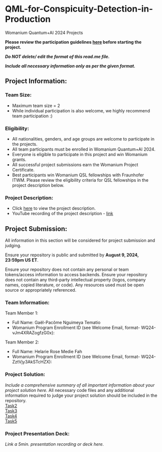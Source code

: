 # QML-for-Conspicuity-Detection-in-Production
Womanium Quantum+AI 2024 Projects

**Please review the participation guidelines [here](https://github.com/womanium-quantum/Quantum-AI-2024) before starting the project.**

_**Do NOT delete/ edit the format of this read.me file.**_

_**Include all necessary information only as per the given format.**_

## Project Information:

### Team Size:
  - Maximum team size = 2
  - While individual participation is also welcome, we highly recommend team participation :)

### Eligibility:
  - All nationalities, genders, and age groups are welcome to participate in the projects.
  - All team participants must be enrolled in Womanium Quantum+AI 2024.
  - Everyone is eligible to participate in this project and win Womanium grants.
  - All successful project submissions earn the Womanium Project Certificate.
  - Best participants win Womanium QSL fellowships with Fraunhofer ITWM. Please review the eligibility criteria for QSL fellowships in the project description below.

### Project Description:
  - Click [here](https://drive.google.com/file/d/1AcctFeXjchtEhYzPUsHpP_b4HGlI4kq9/view?usp=sharing) to view the project description.
  - YouTube recording of the project description - [link](https://youtu.be/Ac1ihFcTRTc?si=i6AIVfQQh8ymYQYp)

## Project Submission:
All information in this section will be considered for project submission and judging.

Ensure your repository is public and submitted by **August 9, 2024, 23:59pm US ET**.

Ensure your repository does not contain any personal or team tokens/access information to access backends. Ensure your repository does not contain any third-party intellectual property (logos, company names, copied literature, or code). Any resources used must be open source or appropriately referenced.

### Team Information:
Team Member 1:
 - Full Name: Gaël-Pacôme Nguimeya Tematio
 - Womanium Program Enrollment ID (see Welcome Email, format- WQ24-vJm4XRAZogfzG0x):


Team Member 2:
 - Full Name: Helarie Rose Medie Fah
 - Womanium Program Enrollment ID (see Welcome Email, format- WQ24-ZztVjy3AkSTcHZX):


### Project Solution:
_Include a comprehensive summary of all important information about your project solution here._
All necessary code files and any additional information required to judge your project solution should be included in the repository. <br>
[Task2](https://github.com/Pacomegnt/QML-for-Conspicuity-Detection-in-Production/blob/main/Task2_womanium_project.ipynb) <br>
[Task3](https://github.com/Pacomegnt/QML-for-Conspicuity-Detection-in-Production/blob/main/Task3_womanium_project.ipynb) <br>
[Task4](https://github.com/Pacomegnt/QML-for-Conspicuity-Detection-in-Production/blob/main/Task4_womanium_project.ipynb) <br>
[Task5](https://github.com/Pacomegnt/QML-for-Conspicuity-Detection-in-Production/blob/main/Task5_womanium_project.ipynb)

### Project Presentation Deck:
_Link a 5min. presentation recording or deck here._

